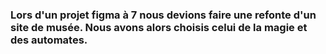 ### Lors d'un projet figma à 7 nous devions faire une refonte d'un site de musée. Nous avons alors choisis celui de la magie et des automates.
